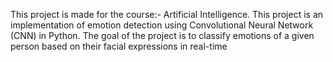 This project is made for the course:- Artificial Intelligence.
This project is an implementation of emotion detection using Convolutional Neural Network (CNN) in Python. The goal of the project is to classify emotions of a given person based on their facial expressions in real-time
